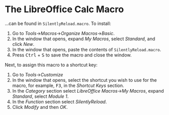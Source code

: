 # The LibreOffice Calc Macro

...can be found in `SilentlyReload.macro`. To install:

1. Go to _Tools_->_Macros_->_Organize Macros_->_Basic_.
2. In the window that opens, expand _My Macros_, select _Standard_,
   and click _New_.
3. In the window that opens, paste the contents of
   `SilentlyReload.macro`.
4. Press <kbd>Ctrl</kbd> + <kbd>S</kbd> to save the macro and close
   the window.

Next, to assign this macro to a shortcut key:

1. Go to _Tools_->_Customize_
2. In the window that opens, select the shortcut you wish to use for
   the macro, for example, <kbd>F3</kbd>, in the _Shortcut Keys_
   section.
3. In the _Category_ section select _LibreOffice Macros_->_My Macros_,
   expand _Standard_, select _Module 1_.
4. In the _Function_ section select _SilentlyReload_.
5. Click _Modify_ and then _OK_.
